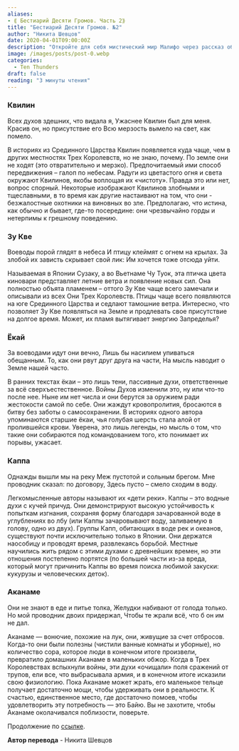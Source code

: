 ```yaml
---
aliases: 
- ⟪ Бестиарий Десяти Громов. Часть 2⟫
title: "Бестиарий Десяти Громов. №2"
author: "Никита Шевцов"
date: 2020-04-01T09:00:00Z
description: "Откройте для себя мистический мир Малифо через рассказ об ужасных Хириллах, могущественных и внушающих страх духах, парящих в небе своим радужным пламенем. Узнайте об их таинственных путях и противоречивой природе, поскольку они изображены как злобные охотники и благородные мстители в историях о Трех Королевствах. Погрузитесь в этот интригующий мир, где истина лежит где-то посередине, и раскройте секреты этих загадочных существ."
image: /images/posts/post-0.webp
categories:
  - Ten Thunders
draft: false
reading: "3 минуты чтения"
---
```


### Квилин

Всех духов здешних, что видала я,
Ужаснее Квилин был для меня.
Красив он, но присутствие его
Всю мерзость вымело на свет, как помело.

В историях из Срединного Царства Квилин появляется куда чаще, чем в других местностях Трех Королевств, но не знаю, почему. По земле они не ходят (это отвратительно и мерзко). Предпочитаемый ими способ передвижения – галоп по небесам. Радуги из цветастого огня и света окружают Квилинов, якобы воплощая их «чистоту». Правда это или нет, вопрос спорный. Некоторые изображают Квилинов злобными и тщеславными, в то время как другие настаивают на том, что они - безжалостные охотники на виновных во зле. Предполагаю, что истина, как обычно и бывает, где-то посередине: они чрезвычайно горды и нетерпимы к грешному поведению.

### Зу Кве

Воеводы порой глядят в небеса
И птицу клеймят с огнем на крылах.
За злобой их зависть скрывает свой лик:
Им хочется тоже отсюда уйти.

Называемая в Японии Сузаку, а во Вьетнаме Чу Туок, эта птичка цвета киновари представляет летние ветра и появление новых сил. Она полностью объята пламенем – оттого Зу Кве чаще всего замечали и описывали из всех Они Трех Королевств. Птицы чаще всего появляются на юге Срединного Царства и седлают тамошние ветра. Интересно, что позволяет Зу Кве появляться на Земле и продлевать свое присутствие на долгое время. Может, их пламя вытягивает энергию Запределья?

### Ёкай

За воеводами идут они вечно,
Лишь бы насилием упиваться обещанным.
То, как они рвут друг друга на части,
На мысль наводит о Земле нашей часто.

В ранних текстах ёкаи – это лишь тени, пассивные духи, ответственные за всё сверхъестественное. Войны Духов изменили это, ну или что-то после нее. Ныне им нет числа и они берутся за оружием ради жестокости самой по себе. Они жаждут кровопролития, бросаются в битву без заботы о самосохранении. В историях одного автора упоминаются старшие ёкаи, чья голубая шерсть стала алой от пролившейся крови. Уверена, это лишь легенды, но мысль о том, что такие они собираются под командованием того, кто понимает их порывы, ужасает.

### Каппа

Однажды вышли мы на реку
Меж пустотой и сольным брегом.
Мне проводник сказал: по договору,
Здесь пусто – смело сходим в воду.

Легкомысленные авторы называют их «дети реки». Каппы – это водные духи с кучей причуд. Они демонстрируют высокую устойчивость к попыткам изгнания, сохраняя форму благодаря зачарованной воде в углублениях во лбу (или Каппы зачаровывают воду, заливаемую в голову, одно из двух). Группы Капп, обитающих в воде рек и океанов, существуют почти исключительно только в Японии. Они держатся наособицу и проводят время, развлекаясь борьбой. Местные научились жить рядом с этими духами с древнейших времен, но эти отношения постепенно портятся (по большей части из-за вреда, который могут причинить Каппы во время поиска любимой закуски: кукурузы и человеческих деток).

### Аканаме

Они не знают в еде и питье толка,
Желудки набивают от голода только.
Но мой проводник двоих придержал,
Чтобы те жрали всё, что б он им не дал.

Аканаме — вонючие, похожие на лук, они, живущие за счет отбросов. Когда-то они были полезны (чистили ванные комнаты и уборные), но количество сора, которое люди в конечном итоге произвели, превратило домашних Аканаме в маленьких обжор. Когда в Трех Королевствах вспыхнули войны, эти духи «очищали» поля сражений от трупов, ели все, что выбрасывала армия, и в конечном итоге исказили свою физиологию. Пока Аканаме может жрать, его маленькое тельце получает достаточно мощи, чтобы удерживать они в реальности. К счастью, единственное место, где достаточно помоев, чтобы удовлетворить эту потребность — это Байю. Вы не захотите, чтобы Аканаме околачивался поблизости, поверьте.


Продолжение по [ссылке](http://malifaux.vercel.app/posts/post-124).


**Автор перевода** - Никита Шевцов

